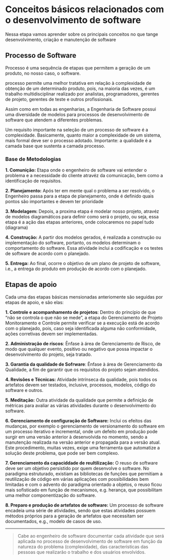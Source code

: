 # **Conceitos básicos relacionados com o desenvolvimento de software**

Nessa etapa vamos aprender sobre os principais conceitos no que tange desenvolvimento, criação e manutenção de software

## Processo de Software

Processo é uma sequência de etapas que permitem a geração de um produto, no nosso caso, o software.

processo permite uma melhor tratativa em relação à complexidade de obtenção de um determinado produto, pois, na maioria das vezes, é um trabalho multidisciplinar realizado por analistas, programadores, gerentes de projeto, gerentes de teste e outros profissionais.

Assim como em todas as engenharias, a Engenharia de Software possui uma diversidade de modelos para processos de desenvolvimento de software que atendem a diferentes problemas.

Um requisito importante na seleção de um processo de software é a complexidade. Basicamente, quanto maior a complexidade de um sistema, mais formal deve ser o processo adotado. Importante: a qualidade é a camada base que sustenta a camada processo.

### **Base de Metodologias**

**1. Comunição:**
Etapa onde o engenheiro de software vai entender o problema e a necessidade do cliente atravéz da comunicação, bem como a identificação de requisitos.

**2. Planejamento:**
Após ter em mente qual o problema a ser resolvido, o Engenheiro passa para a etapa de planejamento, onde é definido quais pontos são importantes e devem ter prioridade

**3. Modelagem:**
Depois, a proxima etapa é modelar nosso projeto, atravéz de modelos diagramáticos para definir como será o projeto, ou seja, essa etapa é a ação das etapas anteriores, onde colocaremos no papel tudo (diagrama)

**4. Construção:**
A partir dos modelos gerados, é realizada a construção ou implementação do software, portanto, os modelos determinam o comportamento do software. Essa atividade inclui a codificação e os testes de software de acordo com o planejado.

**5. Entrega:**
Ao final, ocorre o objetivo de um plano de projeto de software, i.e., a entrega do produto em produção de acordo com o planejado.

## Etapas de apoio

Cada uma das etapas básicas mensionadas anteriomente são seguidas por etapas de apoio, e são elas:

**1. Controle e acompanhamento de projetos**:
Dentro do princípio de que “não se controla o que não se mede”, a etapa do Gerenciamento de Projeto Monitoramento e Controle permite verificar se a execução está de acordo com o planejado, pois, caso seja identificada alguma não conformidade, ações corretivas devem ser implementadas.

**2. Administração de ríscos**:
Ênfase à área de Gerenciamento de Risco, de modo que qualquer evento, positivo ou negativo que possa impactar o desenvolvimento do projeto, seja tratado.

**3. Garantia da qualidade de Sofrware**:
Ênfase à área de Gerenciamento da Qualidade, a fim de garantir que os requisitos do projeto sejam atendidos.

**4. Revisões e Técnicas:**
Atividade intrínseca da qualidade, pois todos os artefatos devem ser testados, inclusive, processos, modelos, código do software e outros.

**5. Meditação:**
Outra atividade da qualidade que permite a definição de métricas para avaliar as várias atividades durante o desenvolvimento do software.

**6. Gerenciamento de configuração de Software:**
Inclui os efeitos das mudanças, por exemplo o gerenciamento de versionamento do software em um processo iterativo e incremental, onde um defeito em produção pode surgir em uma versão anterior à desenvolvida no momento, sendo a manutenção realizada na versão anterior e propagada para a versão atual. Este procedimento, muitas vezes, exige uma ferramenta que automatize a solução deste problema, que pode ser bem complexo.

**7. Gerenciamento da capaciddade de reultilização:**
O reuso de software deve ser um objetivo persistido por quem desenvolve o software. No paradigma estruturado, existiam as bibliotecas de funções que permitiam a reutilização de código em várias aplicações com possibilidades bem limitadas e com o advento do paradigma orientado a objetos, o reuso ficou mais sofisticado em função de mecanismos, e.g. herança, que possibilitam uma melhor componentização do software.

**8. Preparo e produção de artefatos de software:**
Um processo de software encadeia uma série de atividades, sendo que estas atividades possuem métodos próprios para a geração de artefatos que necessitam ser documentados, e.g., modelo de casos de uso.

---

> Cabe ao engenheiro de software documentar cada atividade que será aplicada no processo de desenvolvimento de software em função da natureza do problema (complexidade), das características das pessoas que realizarão o trabalho e dos usuários envolvidos.
